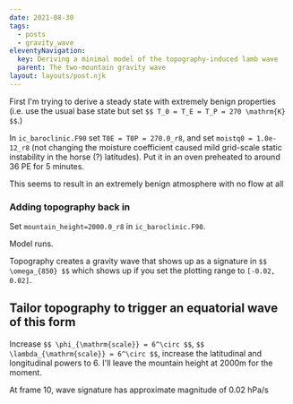 ```yaml
---
date: 2021-08-30
tags:
  - posts
  - gravity_wave
eleventyNavigation:
  key: Deriving a minimal model of the topography-induced lamb wave
  parent: The two-mountain gravity wave
layout: layouts/post.njk
---
```




First I'm trying to derive a steady state with extremely benign properties (i.e. use the usual base state
but set `$$ T_0 = T_E = T_P = 270 \mathrm{K} $$`.)

In `ic_baroclinic.F90` set `T0E = T0P = 270.0_r8`, and set `moistq0 = 1.0e-12_r8` (not changing the moisture coefficient
caused mild grid-scale static instability in the horse (?) latitudes).
Put it in an oven preheated to around 36 PE for 5 minutes.


This seems to result in an extremely benign atmosphere with no flow at all

### Adding topography back in

Set `mountain_height=2000.0_r8` in `ic_baroclinic.F90`.

Model runs.

Topography creates a gravity wave that shows up as a signature in `$$ \omega_{850} $$` which shows up if you set
the plotting range to `[-0.02, 0.02]`.

## Tailor topography to trigger an equatorial wave of this form

Increase `$$ \phi_{\mathrm{scale}} = 6^\circ $$`, `$$ \lambda_{\mathrm{scale}} = 6^\circ $$`, increase
the latitudinal and longitudinal powers to 6. I'll leave the mountain height at 2000m for the moment.

At frame 10, wave signature has approximate magnitude of 0.02 hPa/s




